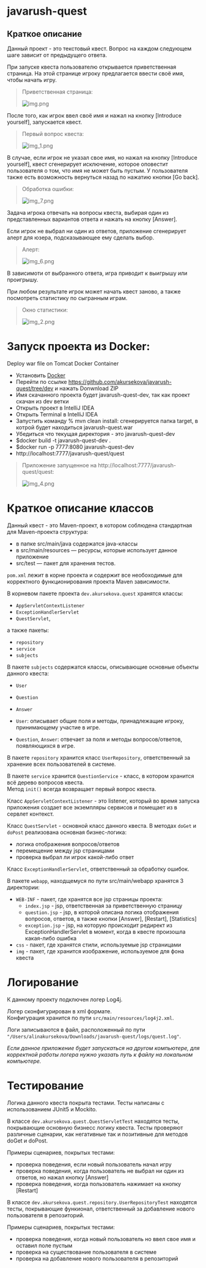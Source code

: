 # javarush-quest

## Краткое описание

Данный проект - это текстовый квест. Вопрос на каждом следующем шаге зависит от предыдущего ответа.

При запуске квеста пользователю открывается приветственная страница.
На этой странице игроку предлагается ввести своё имя, чтобы начать игру.

>Приветственная страница:
>
>![img.png](img.png)

После того, как игрок ввел своё имя и нажал на кнопку [Introduce yourself], запускается квест.

>Первый вопрос квеста:
>
>![img_1.png](img_1.png)

В случае, если игрок не указал свое имя, но нажал на кнопку [Introduce yourself], квест сгенерирует исключение, которое
оповестит пользователя о том, что имя не может быть пустым.
У пользователя также есть возможность вернуться назад по нажатию кнопки [Go back]. 

>Обработка ошибки:
>
>![img_7.png](img_7.png)

Задача игрока отвечать на вопросы квеста, выбирая один из представленных вариантов ответа и нажать на кнопку [Answer].

Если игрок не выбрал ни один из ответов, приложение сгенерирует алерт для юзера, подсказывающее ему сделать выбор.

>Алерт:
>
>![img_6.png](img_6.png)

В зависимоти от выбранного ответа, игра приводит к выигрышу или проигрышу.

При любом результате игрок может начать квест заново, а также посмотреть статистику по сыгранным играм.

>Окно статистики:
>
>![img_2.png](img_2.png)

# Запуск проекта из Docker:

Deploy war file on Tomcat Docker Container
- Установить [Docker](https://docs.docker.com/install)
- Перейти по ссылке https://github.com/akursekova/javarush-quest/tree/dev и нажать Donwnload ZIP
- Имя скачанного проекта будет javarush-quest-dev, так как проект скачан из dev ветки
- Открыть проект в IntelliJ IDEA 
- Открыть Terminal в IntelliJ IDEA  
- Запустить команду  % mvn clean install: сгенерируется папка target, в котрой будет находиться javarush-quest.war  
- Убедиться что текущая директория - это javarush-quest-dev 
- $docker build -t javarush-quest-dev .
- $docker run -p 7777:8080 javarush-quest-dev
- http://localhost:7777/javarush-quest/quest

>Приложение запущенное на http://localhost:7777/javarush-quest/quest:
>
>![img_4.png](img_4.png)

# Краткое описание классов

Данный квест - это Maven-проект, в котором соблюдена стандартная для Maven-проекта структура:
- в папке src/main/java содержатся java-классы
- в src/main/resources — ресурсы, которые использует данное приложение
- src/test — пакет для хранения тестов. 

`pom.xml` лежит в корне проекта и содержит все необоходимые для корректного функционирования проекта Maven зависимости.

В корневом пакете проекта `dev.akursekova.quest` хранятся классы:
- `AppServletContextListener`
- `ExceptionHandlerServlet`
- `QuestServlet`,  

а также пакеты:
- `repository`
- `service`
- `subjects`

В пакете `subjects` содержатся классы, описывающие основные объекты данного квеста:
- `User`
- `Question`
- `Answer`  


- `User`: описывает общие поля и методы, принадлежащие игроку, принимающему участие в игре.
- `Question`, `Answer`: отвечает за поля и методы вопросов/ответов, появляющихся в игре.

В пакете `repository` хранится класс `UserRepository`, ответственный за хранение всех пользователей в системе.

В пакете `service` хранится `QuestionService` - класс, в котором хранится всё дерево вопросов квеста.  
Метод `init()` всегда возвращает первый вопрос квеста. 

Класс `AppServletContextListener` - это listener, который во время запуска приложения создает все экземпляры сервисов и помещает из в сервлет контекст.

Класс `QuestServlet` - основной класс данного квеста. В методах `doGet` и `doPost` реализована основная бизнес-логика:
- логика отображения вопросов/ответов
- перемещение между jsp страницами
- проверка выбрал ли игрок какой-либо ответ

Класс `ExceptionHandlerServlet`, ответственный за обработку ошибок. 

В пакете `webapp`, находщемуся по пути src/main/webapp хранятся 3 директории:
- `WEB-INF` - пакет, где хранятся все jsp страницы проекта:
  - `index.jsp` - jsp, ответственная за приветственную страницу
  - `question.jsp` - jsp, в которой описана логика отображения вопросов, ответов, в также кнопки [Answer], [Restart], [Statistics]
  - `exception.jsp` - jsp, на которую происходит редирект из ExceptionHandlerServlet в момент, когда в квесте произошла какая-либо ошибка
- `css` - пакет, где хранятся стили, используемые jsp страницами
- `img` - пакет, где хранится изображение, используемое для фона квеста

# Логирование
К данному проекту подключен логер Log4j.  

Логер сконфигурирован в xml формате.  
Конфигурация хранится по пути `src/main/resources/log4j2.xml`.  

Логи записываются в файл, расположенный по пути `"/Users/alinakursekova/Downloads/javarush-quest/logs/quest.log"`.  

_Если данное приложение будет запускаться на другом компьютере, для корректной работы логера нужно указать путь к файлу на локальном компьютере._

# Тестирование
Логика данного квеста покрыта тестами. Тесты написаны с использованием JUnit5 и Mockito.

В классе `dev.akursekova.quest.QuestServletTest` находятся тесты, покрывающие основную бизнесс логику квеста.
Тесты проверяют различные сценарии, как негативные так и позитивные для методов doGet и doPost.  

Примеры сценариев, покрытых тестами: 
- проверка поведения, если новый пользователь начал игру
- проверка поведения, когда пользователь не выбрал ни один из ответов, но нажал кнопку [Answer]
- проверка поведения, когда пользователь нажимает на кнопку [Restart] 

В классе `dev.akursekova.quest.repository.UserRepositoryTest` находятся тесты, покрывающие функионал, 
ответственный за добавление нового пользователя в репозиторий.  

Примеры сценариев, покрытых тестами: 
- проверка поведения, когда новый пользователь но ввел свое имя и оставил поле пустым
- проверка на существование пользователя в системе
- проверка на добавление нового пользователя в репозиторий





